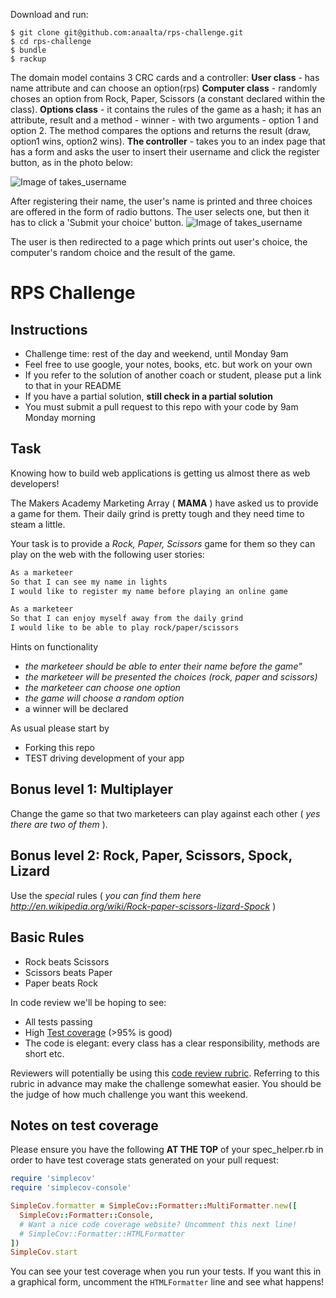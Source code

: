 Download and run:
```
$ git clone git@github.com:anaalta/rps-challenge.git
$ cd rps-challenge
$ bundle
$ rackup
```
The domain model contains 3 CRC cards and a controller:
**User class** - has name attribute and can choose an option(rps)
**Computer class** - randomly choses an option from Rock, Paper, Scissors (a constant declared within the class).
**Options class** - it contains the rules of the game as a hash; it has an attribute, result and a method - winner - with two arguments - option 1 and option 2. The method compares the options and returns the result (draw, option1 wins, option2 wins).
**The controller** - takes you to an index page that has a form and asks the user to insert their username and click the register button, as in the photo below:

![Image of takes_username](https://drive.google.com/drive/folders/0B9NojpN8a8wmcG5YYmlXdGJTUFE)

After registering their name, the user's name is printed and three choices are offered in the form of radio buttons. The user selects one, but then it has to click a 'Submit your choice' button.
![Image of takes_username](https://drive.google.com/drive/folders/0B9NojpN8a8wmcG5YYmlXdGJTUFE)

The user is then redirected to a page which prints out user's choice, the computer's random choice and the result of the game.





# RPS Challenge

Instructions
-------

* Challenge time: rest of the day and weekend, until Monday 9am
* Feel free to use google, your notes, books, etc. but work on your own
* If you refer to the solution of another coach or student, please put a link to that in your README
* If you have a partial solution, **still check in a partial solution**
* You must submit a pull request to this repo with your code by 9am Monday morning

Task
----

Knowing how to build web applications is getting us almost there as web developers!

The Makers Academy Marketing Array ( **MAMA** ) have asked us to provide a game for them. Their daily grind is pretty tough and they need time to steam a little.

Your task is to provide a _Rock, Paper, Scissors_ game for them so they can play on the web with the following user stories:

```sh
As a marketeer
So that I can see my name in lights
I would like to register my name before playing an online game

As a marketeer
So that I can enjoy myself away from the daily grind
I would like to be able to play rock/paper/scissors
```

Hints on functionality

- *the marketeer should be able to enter their name before the game"*
- *the marketeer will be presented the choices (rock, paper and scissors)*
- *the marketeer can choose one option*
- *the game will choose a random option*
- a winner will be declared


As usual please start by

* Forking this repo
* TEST driving development of your app


## Bonus level 1: Multiplayer

Change the game so that two marketeers can play against each other ( _yes there are two of them_ ).

## Bonus level 2: Rock, Paper, Scissors, Spock, Lizard

Use the _special_ rules ( _you can find them here http://en.wikipedia.org/wiki/Rock-paper-scissors-lizard-Spock_ )

## Basic Rules

- Rock beats Scissors
- Scissors beats Paper
- Paper beats Rock

In code review we'll be hoping to see:

* All tests passing
* High [Test coverage](https://github.com/makersacademy/course/blob/master/pills/test_coverage.md) (>95% is good)
* The code is elegant: every class has a clear responsibility, methods are short etc.

Reviewers will potentially be using this [code review rubric](docs/review.md).  Referring to this rubric in advance may make the challenge somewhat easier.  You should be the judge of how much challenge you want this weekend.

Notes on test coverage
----------------------

Please ensure you have the following **AT THE TOP** of your spec_helper.rb in order to have test coverage stats generated
on your pull request:

```ruby
require 'simplecov'
require 'simplecov-console'

SimpleCov.formatter = SimpleCov::Formatter::MultiFormatter.new([
  SimpleCov::Formatter::Console,
  # Want a nice code coverage website? Uncomment this next line!
  # SimpleCov::Formatter::HTMLFormatter
])
SimpleCov.start
```

You can see your test coverage when you run your tests. If you want this in a graphical form, uncomment the `HTMLFormatter` line and see what happens!
